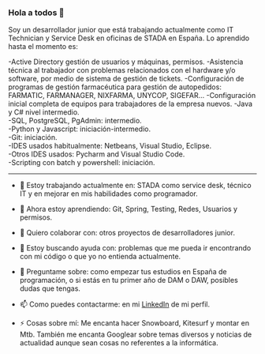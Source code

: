 ### Hola a todos 👋

Soy un desarrollador junior que está trabajando actualmente como IT Technician y Service Desk en oficinas de STADA en España. Lo aprendido hasta el momento es:  

-Active Directory gestión de usuarios y máquinas, permisos.
-Asistencia técnica al trabajador con problemas relacionados con el hardware y/o software, por medio de sistema de gestión de tickets.
-Configuración de programas de gestión farmacéutica para gestión de autopedidos: FARMATIC, FARMANAGER, NIXFARMA, UNYCOP, SIGEFAR...
-Configuración inicial completa de equipos para trabajadores de la empresa nuevos.
-Java y C# nivel intermedio.  
-SQL, PostgreSQL, PgAdmin: intermedio.  
-Python y Javascript: iniciación-intermedio.  
-Git: iniciación.  
-IDES usados habitualmente: Netbeans, Visual Studio, Eclipse.  
-Otros IDES usados: Pycharm and Visual Studio Code.  
-Scripting con batch y powershell: iniciación.  

---

- 🔭 Estoy trabajando actualmente en: STADA como service desk, técnico IT y en mejorar en mis habilidades como programador.
  
- 🌱 Ahora estoy aprendiendo: Git, Spring, Testing, Redes, Usuarios y permisos.
  
- 👯 Quiero colaborar con: otros proyectos de desarrolladores junior.
  
- 🤔 Estoy buscando ayuda con: problemas que me pueda ir encontrando con mi código o que yo no entienda actualmente.
  
- 💬 Preguntame sobre: como empezar tus estudios en España de programación, o si estás en tu primer año de DAM o DAW, posibles dudas que tengas.
  
- 📫 Como puedes contactarme: en mi [LinkedIn](https://www.linkedin.com/in/antoniocompany/ "Ir a mi perfil") de mi perfil.
  
- ⚡ Cosas sobre mí: Me encanta hacer Snowboard, Kitesurf y montar en Mtb. También me encanta Googlear sobre temas diversos y noticias de actualidad aunque sean cosas no referentes a la informática.
